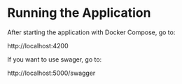 # Running the Application

After starting the application with Docker Compose, go to:

http://localhost:4200

If you want to use swager, go to:

http://localhost:5000/swagger
